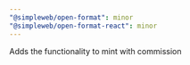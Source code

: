 ```yaml
---
"@simpleweb/open-format": minor
"@simpleweb/open-format-react": minor
---
```


Adds the functionality to mint with commission
